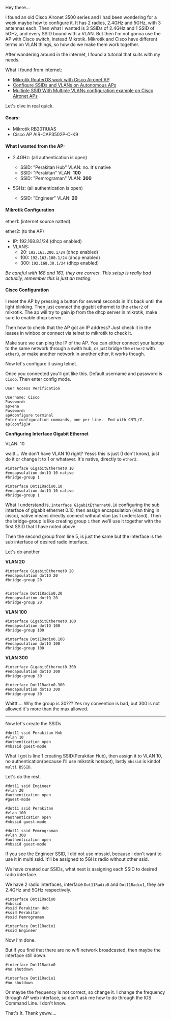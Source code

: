 Hey there...

I found an old Cisco Aironet 3500 series and I had been wondering for a week maybe how to configure it. It has 2 radios, 2.4GHz and 5GHz, with 3 antennas each. 
Then what I wanted is 3 SSIDs of 2.4GHz and 1 SSID of 5GHz, and every SSID bound with
a VLAN. But then I'm not gonna use the AP with Cisco switch, instead Mikrotik. Mikrotik
and Cisco have different terms on VLAN things, so how do we make them work together.

After wandering around in the internet, I found a tutorial that suits with my needs.

What I found from internet:
- [Mikrotik RouterOS work with Cisco Aironet AP](https://www.xfelix.com/2018/05/mikrotik-routeros-work-with-cisco-aironet-ap/).
- [Configure SSIDs and VLANs on Autonomous APs](https://www.cisco.com/c/en/us/support/docs/wireless-mobility/service-set-identifier-ssid/210516-SSIDs-and-VLANs-configuration-on-Autonom.html)
- [Multiple SSID With Multiple VLANs configuration example on Cisco Aironet APs](https://community.cisco.com/t5/wireless-mobility-knowledge-base/multiple-ssid-with-multiple-vlans-configuration-example-on-cisco/ta-p/3118056)

Let's dive in real quick.

#### Gears:
- Mikrotik RB2011UiAS
- Cisco AP AIR-CAP3502P-C-K9


#### What I wanted from the AP:

- 2.4GHz: (all authentication is open)
    - SSID: "Perakitan Hub" VLAN: no. It's native
    - SSID: "Perakitan" VLAN: **100**
    - SSID: "Pemrograman" VLAN: **300**

- 5GHz: (all authentication is open)
    - SSID: "Engineer" VLAN: **20**

#### Mikrotik Configuration

ether1: (internet source natted)

ether2: (to the AP)
- IP: 192.168.8.1/24 (dhcp enabled) 
- VLANS:
    - 20: `192.163.200.1/24` (dhcp enabled)
    - 100: `192.163.100.1/24` (dhcp enabled)
    - 300: `192.168.30.1/24` (dhcp enabled)

*Be careful with 168 and 163, they are correct. This setup is really bad actually, 
remember this is just an testing.*

#### Cisco Configuration

I reset the AP by pressing a button for several seconds in it's back until the light
blinking. Then just connect the gigabit ethernet to the `ether2` of mikrotik. The ap
will try to gain ip from the dhcp server in mikrotik, make sure to enable dhcp server.

Then how to check that the AP got an IP address? Just check it in the leases in winbox
or connect via telnet to mikrotik to check it.

Make sure we can ping the IP of the AP. You can either connect your laptop to the same
network through a swith hub, or just bridge the `ether2` with `ether3`, or make another
network in another ether, it works though.

Now let's configure it using telnet.


Once you connected you'll got like this. Default username and password is `Cisco`. 
Then enter config mode.
```
User Access Verification

Username: Cisco
Password: 
ap>ena
Password: 
ap#configure terminal
Enter configuration commands, one per line.  End with CNTL/Z.
ap(config)#
```

**Configuring Interface Gigabit Ethernet**

VLAN: 10

waitt... We don't have VLAN 10 right? Yesss this is just (I don't know), just do it
or change it to 1 or whataver. It's native, directly to `ether2`.

```
#interface GigabitEthernet0.10
#encapsulation dot1Q 10 native
#bridge-group 1

#interface Dot11Radio0.10
#encapsulation dot1Q 10 native
#bridge-group 1

```

What I understand is, `interface GigabitEthernet0.10` configuring the sub interface
of gigabit ethernet 0.10, then assign encapsulation (vlan thing in cisco), native means
directly connect without vlan (as I understand). Then the bridge-group is like creating
group `1` then we'll use it together with the first SSID that I have noted above.

Then the second group from line 5, is just the same but the interface is the sub interface
of desired radio interface.


Let's do another

**VLAN 20**
```
#interface GigabitEthernet0.20
#encapsulation dot1Q 20
#bridge-group 20


#interface Dot11Radio0.20
#encapsulation dot1Q 20
#bridge-group 20
```

**VLAN 100**
```
#interface GigabitEthernet0.100
#encapsulation dot1Q 100
#bridge-group 100

#interface Dot11Radio0.100
#encapsulation dot1Q 100
#bridge-group 100
```

**VLAN 300**
```
#interface GigabitEthernet0.300
#encapsulation dot1Q 300
#bridge-group 30

#interface Dot11Radio0.300
#encapsulation dot1Q 300
#bridge-group 30
```

Waittt.... Why the group is 30??? Yes my convention is bad, but 300 is not allowed
it's more than the max allowed.

---

Now let's create the SSIDs

```
#dot11 ssid Perakitan Hub
#vlan 10
#authentication open 
#mbssid guest-mode
```

What I got is line 1 creating SSID(Perakitan Hub), then assign it to VLAN 10,
no authentication(because I'll use mikrotik hotspot), lastly `mbssid` is kindof
`multi BSSID`.

Let's do the rest.

```
#dot11 ssid Engineer
#vlan 20
#authentication open 
#guest-mode

#dot11 ssid Perakitan
#vlan 100
#authentication open 
#mbssid guest-mode

#dot11 ssid Pemrograman
#vlan 300
#authentication open 
#mbssid guest-mode
```

If you see the Engineer SSID, I did not use mbssid, because I don't want to use
it in multi ssid. It'll be assigned to 5GHz radio without other ssid.

We have created our SSIDs, what next is assigning each SSID to desired radio interface.

We have 2 radio interfaces, interface `Dot11Radio0` and `Dot11Radio1`, they are 2.4GHz and 5GHz
respectively.

```
#interface Dot11Radio0
#mbssid
#ssid Perakitan Hub
#ssid Perakitan
#ssid Pemrograman

#interface Dot11Radio1
#ssid Engineer
```

Now i'm done.

But if you find that there are no wifi network broadcasted, then maybe the interface
still down.

```
#interface Dot11Radio0
#no shutdown

#interface Dot11Radio1
#no shutdown
```

Or maybe the frequency is not correct, so change it. I change the frequency through
AP web interface, so don't ask me how to do through the IOS Command Line. I don't know.

That's It. Thank yeww....
